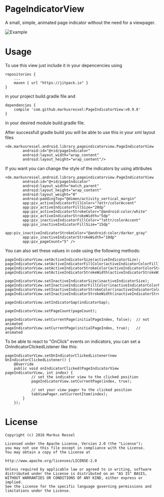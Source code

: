 # PageIndicatorView
A small, simple, animated page indicator without the need for a viewpager.

![Example](http://i.giphy.com/l3vRccyQXcHc1kDQs.gif)

# Usage
To use this view just include it in your depencencies using

    repositories {
        ...
        maven { url "https://jitpack.io" }
    }
    
in your project build.gradle file and

    dependencies {
        compile 'com.github.markusressel:PageIndicatorView:v0.9.8'
    }
    
in your desired module build.gradle file.

After successfull gradle build you will be able to use this in your xml layout files

    <de.markusressel.android.library.pageindicatorview.PageIndicatorView
            android:id="@+id/pageIndicator"
            android:layout_width="wrap_content"
            android:layout_height="wrap_content"/>

If you want you can change the style of the indicators by using attributes

    <de.markusressel.android.library.pageindicatorview.PageIndicatorView
            android:id="@+id/pageIndicator"
            android:layout_width="match_parent"
            android:layout_height="wrap_content"
            android:layout_weight="0"
            android:paddingTop="@dimen/activity_vertical_margin"
            app:piv_activeIndicatorFillColor="?attr/colorAccent"
            app:piv_activeIndicatorFillSize="20dp"
            app:piv_activeIndicatorStrokeColor="@android:color/white"
            app:piv_activeIndicatorStrokeWidth="5dp"
            app:piv_inactiveIndicatorFillColor="?attr/colorAccent"
            app:piv_inactiveIndicatorFillSize="15dp"
            app:piv_inactiveIndicatorStrokeColor="@android:color/darker_gray"
            app:piv_inactiveIndicatorStrokeWidth="10dp"
            app:piv_pageCount="5" />

You can also set these values in code using the following methods:

    pageIndicatorView.setActiveIndicatorSize(activeIndicatorSize);
    pageIndicatorView.setActiveIndicatorFillColor(activeIndicatorColorFill);
    pageIndicatorView.setActiveIndicatorStrokeColor(activeIndicatorColorStroke);
    pageIndicatorView.setActiveIndicatorStrokeWidth(activeIndicatorStrokeWidth);

    pageIndicatorView.setInactiveIndicatorSize(inactiveIndicatorSize);
    pageIndicatorView.setInactiveIndicatorFillColor(inactiveIndicatorColorFill);
    pageIndicatorView.setInactiveIndicatorStrokeColor(inactiveIndicatorColorStroke);
    pageIndicatorView.setInactiveIndicatorStrokeWidth(inactiveIndicatorStrokeWidth);

    pageIndicatorView.setIndicatorGap(indicatorGap);

    pageIndicatorView.setPageCount(pageCount);

    pageIndicatorView.setCurrentPage(initialPageIndex, false);  // not animated
    pageIndicatorView.setCurrentPage(initialPageIndex, true);   // animated

To be able to react to "OnClick" events on indicators, you can set a OnIndicatorClickedListener like this:

    pageIndicatorView.setOnIndicatorClickedListener(new OnIndicatorClickedListener() {
        @Override
        public void onIndicatorClicked(PageIndicatorView pageIndicatorView, int index) {
                // set the indicator view to the clicked position
                pageIndicatorView.setCurrentPage(index, true);

                // set your view pager to the clicked position
                tabViewPager.setCurrentItem(index);
            }
        });

# License

    Copyright (c) 2016 Markus Ressel

    Licensed under the Apache License, Version 2.0 (the "License");
    you may not use this file except in compliance with the License.
    You may obtain a copy of the License at
    
    http://www.apache.org/licenses/LICENSE-2.0
    
    Unless required by applicable law or agreed to in writing, software
    distributed under the License is distributed on an "AS IS" BASIS,
    WITHOUT WARRANTIES OR CONDITIONS OF ANY KIND, either express or implied.
    See the License for the specific language governing permissions and
    limitations under the License.
